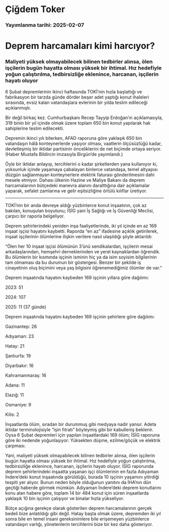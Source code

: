 # Çiğdem Toker

### Yayımlanma tarihi: 2025-02-07

# Deprem harcamaları kimi harcıyor?


### Maliyeti yüksek olmayabilecek bilinen tedbirler alınsa, ölen işçilerin bugün hayatta olması yüksek bir ihtimal. Hız hedefiyle yoğun çalıştırılma, tedbirsizliğe eklenince, harcanan, işçilerin hayatı oluyor

6 Şubat depremlerinin ikinci haftasında TOKİ’nin hızla başlattığı ve fabrikasyon bir tarzda günde dörder beşer adet yaptığı konut ihaleleri sırasında, evsiz kalan vatandaşlara evlerinin bir yılda teslim edileceği açıklanmıştı.

Bir değil birkaç kez. Cumhurbaşkanı Recep Tayyip Erdoğan’ın açıklamasıyla, 319 binin bir yıl içinde olmak üzere toplam 650 bin konut yapılarak hak sahiplerine teslim edilecekti.

Depremin ikinci yılı biterken, AFAD raporuna göre yaklaşık 650 bin vatandaşın hâlâ konteynerlerde yaşıyor olması, vaatlerin ölçüsüzlüğü kadar, devletleşmiş bir iktidar partisinin önceliklerini de net biçimde ortaya seriyor. (Haber Mustafa Bildircin imzasıyla Birgün’de yayımlandı.)

Öyle bir iktidar anlayışı, tercihlerini o kadar şirketlerden yana kullanıyor ki, yoksunluk içinde yaşamaya çabalayan binlerce vatandaşa, temel altyapısı düzgün sağlanmayan konteynerlere elektrik faturası gönderilmesini dahi mesele etmiyor. Dahası ülkenin Hazine ve Maliye Bakanı da deprem harcamalarının bütçedeki manevra alanını daralttığına dair açıklamalar yaparak, sefalet zamlarına ve gelir eşitsizliğine örtülü kılıflar üretiyor.

* * *

TOKİ’nin bir anda devreye aldığı yüzbinlerce konut inşaatının, çok az bakılan, konuşulan boyutunu; İSİG yani İş Sağlığı ve İş Güvenliği Meclisi, çarpıcı bir raporla belgeliyor.

Deprem şehirlerindeki yeniden inşa faaliyetlerinde, iki yıl içinde en az 169 inşaat işçisi hayatını kaybetti. Raporda “en az” ifadesine açıklık getirilerek, inşaat işçilerinin ölümlerine ilişkin verilere nasıl ulaşıldığı şöyle aktarıldı:

“Ölen her 10 inşaat işçisi ölümünün 3’ünü sendikalardan, işçilerin mesai arkadaşlarından, hemşehri derneklerinden ve yerel kaynaklardan öğrendik. Bu ölümlerin bir kısmında işçinin isminin hiç ya da isim soyisim bilgilerinin tam olmaması da bu durumun bir göstergesi. Benzer bir şekilde iş cinayetinin oluş biçimini veya yaş bilgisini öğrenemediğimiz ölümler de var.”

Deprem inşaatında hayatını kaybeden 169 işçinin yıllara göre dağılımı:

2023: 51

2024: 107

2025: 11 (37 günde)

Deprem inşaatında hayatını kaybeden 169 işçinin şehirlere göre dağılımı:

Gazinantep: 26

Adıyaman: 23

Hatay: 21

Şanlıurfa: 19

Diyarbakır: 16

Kahramanmaraş: 16

Adana: 11

Elazığ: 11

Osmaniye: 9

Kilis: 2

İnşaatlarda ölüm, sıradan bir durummuş gibi medyaya nadir yansır. Adeta iktidar terminolojisiyle “işin fıtratı” böyleymiş gibi bir kabulleniş beklenir. Oysa 6 Şubat depremleri için yapılan inşaatlardaki 169 ölüm; İSİG raporuna göre iki nedende yoğunlaşıyor: Yüksekten düşme, ezilme/göçük ve elektrik çarpması.

Yani, maliyeti yüksek olmayabilecek bilinen tedbirler alınsa, ölen işçilerin bugün hayatta olması yüksek bir ihtimal. Hız hedefiyle yoğun çalıştırılma, tedbirsizliğe eklenince, harcanan, işçilerin hayatı oluyor. İSİG raporunda deprem şehirlerindeki inşaatta yaşanan işçi ölümlerinin en fazla Adıyaman İndere’deki konut inşaatında görüldüğü, burada 10 işçinin yaşamını yitirdiği tespiti yer alıyor. Bunun neden böyle olduğunun yanıtını da İHA’nın dün geçtiği haberde görmek mümkün. Adıyaman İndere’deki deprem konutlarını konu alan habere göre, toplam 14 bir 484 konut için süren inşaatlarda yaklaşık 10 bin işçinin çalışıyor ve binalar hızla yükseliyor.

Bütçe açığına gerekçe olarak gösterilen deprem harcamalarının gerçek bedeli bize anlatıldığı gibi değil. Hatay başta olmak üzere, depremden iki yıl sonra bile en temel insani gereksinimlere bile erişemeyen yüzbinlerce vatandaşın varlığı, yönetenlerin tercihlerini bize bir kez daha gösteriyor.

